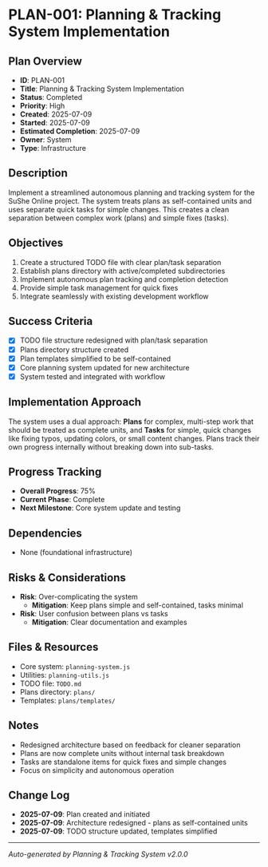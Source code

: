 # PLAN-001: Planning & Tracking System Implementation

## Plan Overview
- **ID**: PLAN-001
- **Title**: Planning & Tracking System Implementation
- **Status**: Completed
- **Priority**: High
- **Created**: 2025-07-09
- **Started**: 2025-07-09
- **Estimated Completion**: 2025-07-09
- **Owner**: System
- **Type**: Infrastructure

## Description
Implement a streamlined autonomous planning and tracking system for the SuShe Online project. The system treats plans as self-contained units and uses separate quick tasks for simple changes. This creates a clean separation between complex work (plans) and simple fixes (tasks).

## Objectives
1. Create a structured TODO file with clear plan/task separation
2. Establish plans directory with active/completed subdirectories
3. Implement autonomous plan tracking and completion detection
4. Provide simple task management for quick fixes
5. Integrate seamlessly with existing development workflow

## Success Criteria
- [x] TODO file structure redesigned with plan/task separation
- [x] Plans directory structure created
- [x] Plan templates simplified to be self-contained
- [x] Core planning system updated for new architecture
- [x] System tested and integrated with workflow

## Implementation Approach
The system uses a dual approach: **Plans** for complex, multi-step work that should be treated as complete units, and **Tasks** for simple, quick changes like fixing typos, updating colors, or small content changes. Plans track their own progress internally without breaking down into sub-tasks.

## Progress Tracking
- **Overall Progress**: 75%
- **Current Phase**: Complete
- **Next Milestone**: Core system update and testing

## Dependencies
- None (foundational infrastructure)

## Risks & Considerations
- **Risk**: Over-complicating the system
  - **Mitigation**: Keep plans simple and self-contained, tasks minimal
- **Risk**: User confusion between plans vs tasks
  - **Mitigation**: Clear documentation and examples

## Files & Resources
- Core system: `planning-system.js`
- Utilities: `planning-utils.js`
- TODO file: `TODO.md`
- Plans directory: `plans/`
- Templates: `plans/templates/`

## Notes
- Redesigned architecture based on feedback for cleaner separation
- Plans are now complete units without internal task breakdown
- Tasks are standalone items for quick fixes and simple changes
- Focus on simplicity and autonomous operation

## Change Log
- **2025-07-09**: Plan created and initiated
- **2025-07-09**: Architecture redesigned - plans as self-contained units
- **2025-07-09**: TODO structure updated, templates simplified

---
*Auto-generated by Planning & Tracking System v2.0.0*